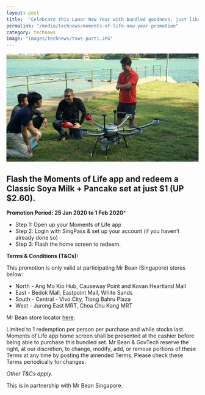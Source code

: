 ```yaml
---
layout: post
title:  "Celebrate this Lunar New Year with bundled goodness, just like the Moments of Life app!"
permalink: "/media/technews/moments-of-life-new-year-promotion"
category: technews
image: "images/technews/tvws-part1.JPG"
---
```


![tvws](/images/technews//tvws-part1.JPG)


Flash the Moments of Life app and redeem a Classic Soya Milk + Pancake set at just $1 (UP $2.60).
---

**Promotion Period: 25 Jan 2020 to 1 Feb 2020***

<Insert GIF on how to get to homescreen>

 - Step 1: Open up your Moments of Life app
 - Step 2: Login with SingPass & set up your account (if you haven’t already done so)
 - Step 3: Flash the home screen to redeem. 


**Terms & Conditions (T&Cs):**

This promotion is only valid at participating Mr Bean (Singapore) stores below:

 - North - Ang Mo Kio Hub, Causeway Point and Kovan Heartland Mall
 - East - Bedok Mall, Eastpoint Mall, White Sands
 - South - Central - Vivo City, Tiong Bahru Plaza
 - West - Jurong East MRT, Choa Chu Kang MRT

Mr Bean store locator [here](http://www.mrbean.com.sg/store-locator).

Limited to 1 redemption per person per purchase and while stocks last. 
Moments of Life app home screen shall be presented at the cashier before being able to purchase this bundled set.
Mr Bean & GovTech reserve the right, at our discretion, to change, modify, add, or remove portions of these Terms at any time by posting the amended Terms. Please check these Terms periodically for changes.

*Other T&Cs apply.*

This is in partnership with Mr Bean Singapore.

